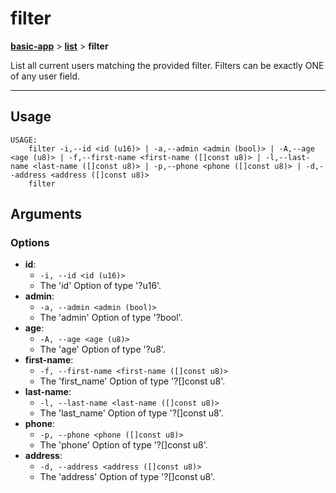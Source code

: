 # filter
__[basic-app](./basic-app.md)__ > __[list](./basic-app-list.md)__ > __filter__

List all current users matching the provided filter. Filters can be exactly ONE of any user field.

___

## Usage
```shell
USAGE:
    filter -i,--id <id (u16)> | -a,--admin <admin (bool)> | -A,--age <age (u8)> | -f,--first-name <first-name ([]const u8)> | -l,--last-name <last-name ([]const u8)> | -p,--phone <phone ([]const u8)> | -d,--address <address ([]const u8)>
    filter 

```

## Arguments
### Options
- __id__:
    - `-i, --id <id (u16)>`
    - The 'id' Option of type '?u16'.
- __admin__:
    - `-a, --admin <admin (bool)>`
    - The 'admin' Option of type '?bool'.
- __age__:
    - `-A, --age <age (u8)>`
    - The 'age' Option of type '?u8'.
- __first-name__:
    - `-f, --first-name <first-name ([]const u8)>`
    - The 'first_name' Option of type '?[]const u8'.
- __last-name__:
    - `-l, --last-name <last-name ([]const u8)>`
    - The 'last_name' Option of type '?[]const u8'.
- __phone__:
    - `-p, --phone <phone ([]const u8)>`
    - The 'phone' Option of type '?[]const u8'.
- __address__:
    - `-d, --address <address ([]const u8)>`
    - The 'address' Option of type '?[]const u8'.

